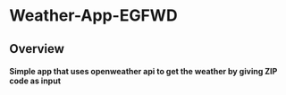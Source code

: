 # Weather-App-EGFWD
## Overview
#### Simple app that uses openweather api to get the weather by giving ZIP code as input
